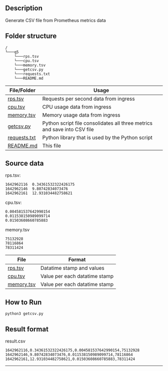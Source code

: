 ## Description
Generate CSV file from Prometheus metrics data

## Folder structure
```
/
└───q5
    └───rps.tsv
    └───cpu.tsv
    └───memory.tsv
    └───getcsv.py
    └───requests.txt
    └───README.md
```

| File/Folder | Usage |
| ------ | ------ |
| [rps.tsv](./rps.tsv) | Requests per second data from ingress  |
| [cpu.tsv](./cpu.tsv) | CPU usage data from ingress  |
| [memory.tsv](./memory.tsv) | Memory usage data from ingress |
| [getcsv.py](./getcsv.py) | Python script file consolidates all three metrics and save into CSV file |
| [requests.txt](./requests.txt) | Python library that is used by the Python script |
| [README.md](./README.md) | This file |

## Source data
rps.tsv:
```
1642962116	0.34361532322426175
1642962146	9.80742834073476
1642962161	12.931034482758621
```
cpu.tsv:
```
0.004581537642990154
0.011538150989099714
0.01503608660785883
```
memory.tsv
```
75132928
78116864
78311424
```

| File | Format |
| ------ | ------ |
| [rps.tsv](./rps.tsv) | Datatime stamp and values |
| [cpu.tsv](./cpu.tsv) | Value per each datatime stamp |
| [memory.tsv](./memory.tsv) | Value per each datatime stamp |

## How to Run
```
python3 getcsv.py
```

## Result format
result.csv
```
1642962116,0.34361532322426175,0.004581537642990154,75132928
1642962146,9.80742834073476,0.011538150989099714,78116864
1642962161,12.931034482758621,0.01503608660785883,78311424
```

----------------------------------------------



